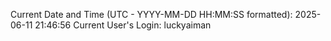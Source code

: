 Current Date and Time (UTC - YYYY-MM-DD HH:MM:SS formatted): 2025-06-11 21:46:56
Current User's Login: luckyaiman
